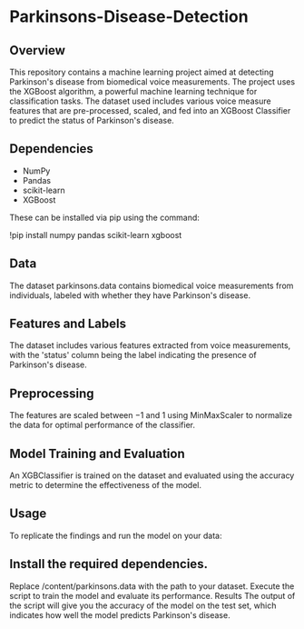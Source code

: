 # Parkinsons-Disease-Detection

## Overview
This repository contains a machine learning project aimed at detecting Parkinson's disease from biomedical voice measurements. The project uses the XGBoost algorithm, a powerful machine learning technique for classification tasks. The dataset used includes various voice measure features that are pre-processed, scaled, and fed into an XGBoost Classifier to predict the status of Parkinson's disease.

## Dependencies
- NumPy
- Pandas
- scikit-learn
- XGBoost

These can be installed via pip using the command:

!pip install numpy pandas scikit-learn xgboost

## Data
The dataset parkinsons.data contains biomedical voice measurements from individuals, labeled with whether they have Parkinson's disease.

## Features and Labels
The dataset includes various features extracted from voice measurements, with the 'status' column being the label indicating the presence of Parkinson's disease.

## Preprocessing
The features are scaled between −1 and 1 using MinMaxScaler to normalize the data for optimal performance of the classifier.

## Model Training and Evaluation
An XGBClassifier is trained on the dataset and evaluated using the accuracy metric to determine the effectiveness of the model.

## Usage
To replicate the findings and run the model on your data:

## Install the required dependencies.
Replace /content/parkinsons.data with the path to your dataset.
Execute the script to train the model and evaluate its performance.
Results
The output of the script will give you the accuracy of the model on the test set, which indicates how well the model predicts Parkinson's disease.
